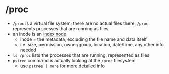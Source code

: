 # /proc

* `/proc` is a virtual file system; there are no actual files there, `/proc` represents processes that are running as files
* an inode is an [index node](https://linuxhandbook.com/inode-linux/)
     * inode = the metadata, excluding the file name and data itself
     * i.e. size, permission, owner/group, location, date/time, any other info needed
 * `ls /proc` lists the processes that are running, represented as files
 * `pstree` command is actually looking at the `/proc` filesystem 
     * use `pstree | more` for more detailed info
        
